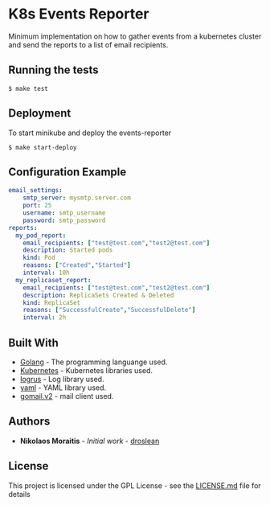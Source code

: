 # K8s Events Reporter 

Minimum implementation on how to gather events from a kubernetes cluster
and send the reports to a list of email recipients.

## Running the tests

```console
$ make test
```

## Deployment

To start minikube and deploy the events-reporter

```console
$ make start-deploy
```


## Configuration Example

```yaml
email_settings:
    smtp_server: mysmtp.server.com
    port: 25
    username: smtp_username
    password: smtp_password
reports:
  my_pod_report:
    email_recipients: ["test@test.com","test2@test.com"]
    description: Started pods
    kind: Pod
    reasons: ["Created","Started"]
    interval: 10h
  my_replicaset_report:
    email_recipients: ["test@test.com","test2@test.com"]
    description: ReplicaSets Created & Deleted
    kind: ReplicaSet
    reasons: ["SuccessfulCreate","SuccessfulDelete"]
    interval: 2h
```


## Built With

* [Golang](https://golang.org/) - The programming languange used.
* [Kubernetes](https://github.com/kubernetes/kubernetes) - Kubernetes libraries used.
* [logrus](https://github.com/sirupsen/logrus) - Log library used.
* [yaml](github.com/ghodss/yaml) - YAML library used.
* [gomail.v2](gopkg.in/gomail.v2) - mail client used.


## Authors

* **Nikolaos Moraitis** - *Initial work* - [droslean](https://github.com/droslean)

## License

This project is licensed under the GPL License - see the [LICENSE.md](LICENSE.md) file for details

